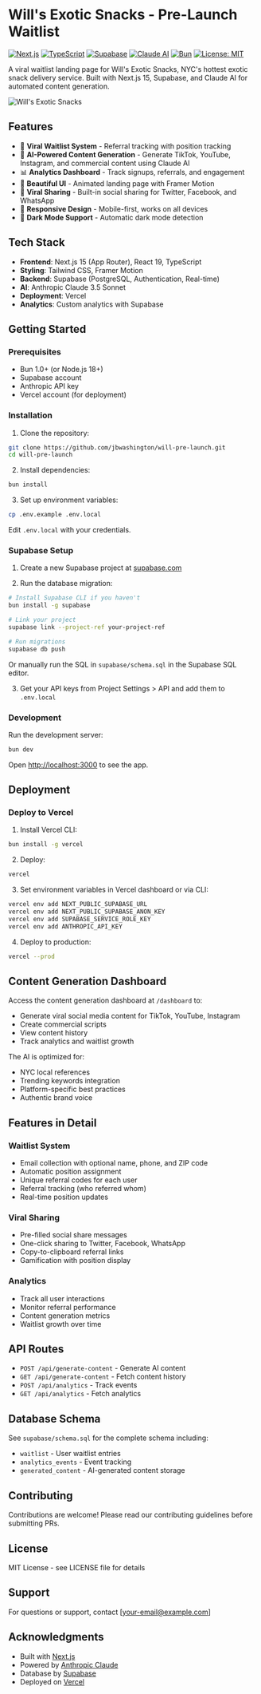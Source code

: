 # Will's Exotic Snacks - Pre-Launch Waitlist

[![Next.js](https://img.shields.io/badge/Next.js-15-black)](https://nextjs.org/)
[![TypeScript](https://img.shields.io/badge/TypeScript-5-blue)](https://www.typescriptlang.org/)
[![Supabase](https://img.shields.io/badge/Supabase-Ready-green)](https://supabase.com/)
[![Claude AI](https://img.shields.io/badge/Claude-3.5_Sonnet-purple)](https://anthropic.com/)
[![Bun](https://img.shields.io/badge/Bun-1.2-orange)](https://bun.sh/)
[![License: MIT](https://img.shields.io/badge/License-MIT-yellow.svg)](https://opensource.org/licenses/MIT)

A viral waitlist landing page for Will's Exotic Snacks, NYC's hottest exotic snack delivery service. Built with Next.js 15, Supabase, and Claude AI for automated content generation.

![Will's Exotic Snacks](https://img.shields.io/badge/Status-Ready_to_Launch-brightgreen)

## Features

- 🎯 **Viral Waitlist System** - Referral tracking with position tracking
- 🤖 **AI-Powered Content Generation** - Generate TikTok, YouTube, Instagram, and commercial content using Claude AI
- 📊 **Analytics Dashboard** - Track signups, referrals, and engagement
- 🎨 **Beautiful UI** - Animated landing page with Framer Motion
- 🚀 **Viral Sharing** - Built-in social sharing for Twitter, Facebook, and WhatsApp
- 📱 **Responsive Design** - Mobile-first, works on all devices
- 🌙 **Dark Mode Support** - Automatic dark mode detection

## Tech Stack

- **Frontend**: Next.js 15 (App Router), React 19, TypeScript
- **Styling**: Tailwind CSS, Framer Motion
- **Backend**: Supabase (PostgreSQL, Authentication, Real-time)
- **AI**: Anthropic Claude 3.5 Sonnet
- **Deployment**: Vercel
- **Analytics**: Custom analytics with Supabase

## Getting Started

### Prerequisites

- Bun 1.0+ (or Node.js 18+)
- Supabase account
- Anthropic API key
- Vercel account (for deployment)

### Installation

1. Clone the repository:
```bash
git clone https://github.com/jbwashington/will-pre-launch.git
cd will-pre-launch
```

2. Install dependencies:
```bash
bun install
```

3. Set up environment variables:
```bash
cp .env.example .env.local
```

Edit `.env.local` with your credentials.

### Supabase Setup

1. Create a new Supabase project at [supabase.com](https://supabase.com)

2. Run the database migration:
```bash
# Install Supabase CLI if you haven't
bun install -g supabase

# Link your project
supabase link --project-ref your-project-ref

# Run migrations
supabase db push
```

Or manually run the SQL in `supabase/schema.sql` in the Supabase SQL editor.

3. Get your API keys from Project Settings > API and add them to `.env.local`

### Development

Run the development server:

```bash
bun dev
```

Open [http://localhost:3000](http://localhost:3000) to see the app.

## Deployment

### Deploy to Vercel

1. Install Vercel CLI:
```bash
bun install -g vercel
```

2. Deploy:
```bash
vercel
```

3. Set environment variables in Vercel dashboard or via CLI:
```bash
vercel env add NEXT_PUBLIC_SUPABASE_URL
vercel env add NEXT_PUBLIC_SUPABASE_ANON_KEY
vercel env add SUPABASE_SERVICE_ROLE_KEY
vercel env add ANTHROPIC_API_KEY
```

4. Deploy to production:
```bash
vercel --prod
```

## Content Generation Dashboard

Access the content generation dashboard at `/dashboard` to:

- Generate viral social media content for TikTok, YouTube, Instagram
- Create commercial scripts
- View content history
- Track analytics and waitlist growth

The AI is optimized for:
- NYC local references
- Trending keywords integration
- Platform-specific best practices
- Authentic brand voice

## Features in Detail

### Waitlist System

- Email collection with optional name, phone, and ZIP code
- Automatic position assignment
- Unique referral codes for each user
- Referral tracking (who referred whom)
- Real-time position updates

### Viral Sharing

- Pre-filled social share messages
- One-click sharing to Twitter, Facebook, WhatsApp
- Copy-to-clipboard referral links
- Gamification with position display

### Analytics

- Track all user interactions
- Monitor referral performance
- Content generation metrics
- Waitlist growth over time

## API Routes

- `POST /api/generate-content` - Generate AI content
- `GET /api/generate-content` - Fetch content history
- `POST /api/analytics` - Track events
- `GET /api/analytics` - Fetch analytics

## Database Schema

See `supabase/schema.sql` for the complete schema including:
- `waitlist` - User waitlist entries
- `analytics_events` - Event tracking
- `generated_content` - AI-generated content storage

## Contributing

Contributions are welcome! Please read our contributing guidelines before submitting PRs.

## License

MIT License - see LICENSE file for details

## Support

For questions or support, contact [your-email@example.com]

## Acknowledgments

- Built with [Next.js](https://nextjs.org/)
- Powered by [Anthropic Claude](https://anthropic.com/)
- Database by [Supabase](https://supabase.com/)
- Deployed on [Vercel](https://vercel.com/)
